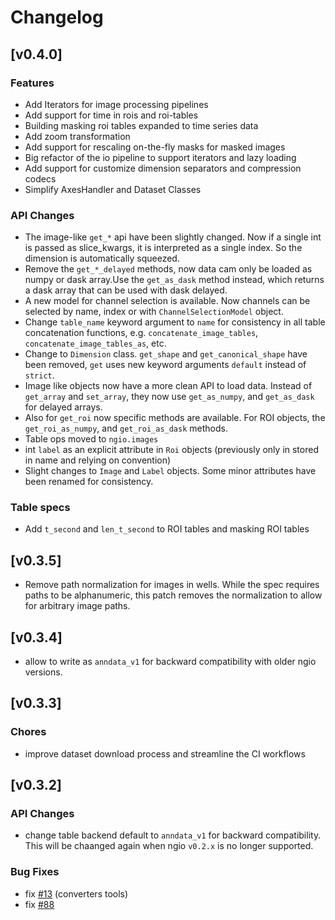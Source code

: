 # Changelog

## [v0.4.0]

### Features

- Add Iterators for image processing pipelines
- Add support for time in rois and roi-tables
- Building masking roi tables expanded to time series data
- Add zoom transformation
- Add support for rescaling on-the-fly masks for masked images
- Big refactor of the io pipeline to support iterators and lazy loading
- Add support for customize dimension separators and compression codecs
- Simplify AxesHandler and Dataset Classes

### API Changes

- The image-like `get_*` api have been slightly changed. Now if a single int is passed as slice_kwargs, it is interpreted as a single index. So the dimension is automatically squeezed.
- Remove the `get_*_delayed` methods, now data cam only be loaded as numpy or dask array.Use the `get_as_dask` method instead, which returns a dask array that can be used with dask delayed.
- A new model for channel selection is available. Now channels can be selected by name, index or with `ChannelSelectionModel` object.
- Change `table_name` keyword argument to `name` for consistency in all table concatenation functions, e.g. `concatenate_image_tables`,  `concatenate_image_tables_as`, etc.
- Change to `Dimension` class. `get_shape` and `get_canonical_shape` have been removed, `get` uses new keyword arguments `default` instead of `strict`.
- Image like objects now have a more clean API to load data. Instead of `get_array` and `set_array`, they now use `get_as_numpy`, and `get_as_dask` for delayed arrays.
- Also for `get_roi` now specific methods are available. For ROI objects, the `get_roi_as_numpy`, and `get_roi_as_dask` methods.
- Table ops moved to `ngio.images`
- int `label` as an explicit attribute in `Roi` objects (previously only in stored in name and relying on convention)
- Slight changes to `Image` and `Label` objects. Some minor attributes have been renamed for consistency.

### Table specs

- Add `t_second` and `len_t_second` to ROI tables and masking ROI tables

## [v0.3.5]

- Remove path normalization for images in wells. While the spec requires paths to be alphanumeric, this patch removes the normalization to allow for arbitrary image paths.

## [v0.3.4]

- allow to write as `anndata_v1` for backward compatibility with older ngio versions.

## [v0.3.3]

### Chores

- improve dataset download process and streamline the CI workflows

## [v0.3.2]

### API Changes

- change table backend default to `anndata_v1` for backward compatibility. This will be chaanged again when ngio `v0.2.x` is no longer supported.

### Bug Fixes

- fix [#13](https://github.com/BioVisionCenter/fractal-converters-tools/issues/13) (converters tools)
- fix [#88](https://github.com/BioVisionCenter/ngio/issues/88)
